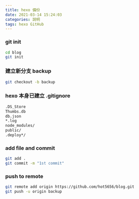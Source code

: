```yaml
---
title: hexo 備份
date: 2021-03-14 15:24:03
categories: 說明
tags: hexo GitHub
---
```


### git init
``` bash
cd blog
git init
```

### 建立新分支 backup
``` bash
git checkout -b backup
```

### hexo 本身已建立 .gitignore
``` bash
.DS_Store
Thumbs.db
db.json
*.log
node_modules/
public/
.deploy*/
```

### add file and commit
``` bash
git add .
git commit -m "1st commit"
```

### push to remote 
``` bash
git remote add origin https://github.com/hot5656/blog.git
git push -u origin backup
```

